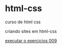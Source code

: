 # html-css
curso de html css

criando sites em html-css

<a href="https://joaobauer79.github.io/html-css/exercicios/exe009/index.html">executar o exercicios 009</a>
 
